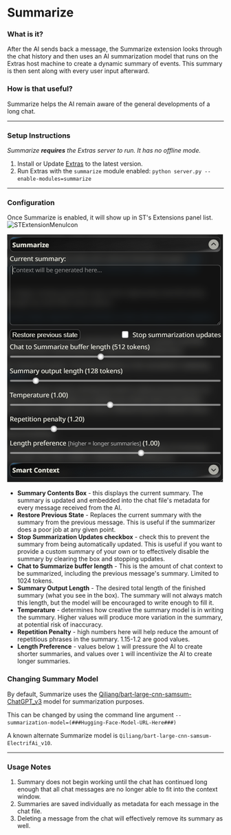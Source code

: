 # Summarize

### What is it?

After the AI sends back a message, the Summarize extension looks through the chat history and then uses an AI summarization model that runs on the Extras host machine to create a dynamic summary of events. This summary is then sent along with every user input afterward.

### How is that useful?

Summarize helps the AI remain aware of the general developments of a long chat.

***

### Setup Instructions

*Summarize **requires** the Extras server to run. It has no offline mode.*

1. Install or Update [Extras](https://github.com/SillyTavern/SillyTavern-extras) to the latest version.
2. Run Extras with the `summarize` module enabled: `python server.py --enable-modules=summarize`

***

### Configuration

Once Summarize is enabled, it will show up in ST's Extensions panel list.
![STExtensionMenuIcon](https://github.com/SillyTavern/SillyTavern/assets/124905043/4545037e-dff8-4373-9513-cddb69780be1)

![Summarize Config Panel](/static/extensions/summarize.png)

- **Summary Contents Box** - this displays the current summary. The summary is updated and embedded into the chat file's metadata for every message received from the AI.
- **Restore Previous State** - Replaces the current summary with the summary from the previous message. This is useful if the summarizer does a poor job at any given point.
- **Stop Summarization Updates checkbox** - check this to prevent the summary from being automatically updated. This is useful if you want to provide a custom summary of your own or to effectively disable the summary by clearing the box and stopping updates.
- **Chat to Summarize buffer length** - This is the amount of chat context to be summarized, including the previous message's summary. Limited to 1024 tokens.
- **Summary Output Length** - The desired total length of the finished summary (what you see in the box). The summary will not always match this length, but the model will be encouraged to write enough to fill it.
- **Temperature** - determines how creative the summary model is in writing the summary. Higher values will produce more variation in the summary, at potential risk of inaccuracy.
- **Repetition Penalty** - high numbers here will help reduce the amount of repetitious phrases in the summary. 1.15-1.2 are good values.
- **Length Preference** - values below `1` will pressure the AI to create shorter summaries, and values over `1` will incentivize the AI to create longer summaries.

### Changing Summary Model

By default, Summarize uses the [Qiliang/bart-large-cnn-samsum-ChatGPT_v3](https://huggingface.co/Qiliang/bart-large-cnn-samsum-ChatGPT_v3) model for summarization purposes.

This can be changed by using the command line argument `--summarization-model=(###Hugging-Face-Model-URL-Here###)`

A known alternate Summarize model is `Qiliang/bart-large-cnn-samsum-ElectrifAi_v10`.

***

### Usage Notes

1. Summary does not begin working until the chat has continued long enough that all chat messages are no longer able to fit into the context window.
2. Summaries are saved individually as metadata for each message in the chat file.
3. Deleting a message from the chat will effectively remove its summary as well.
